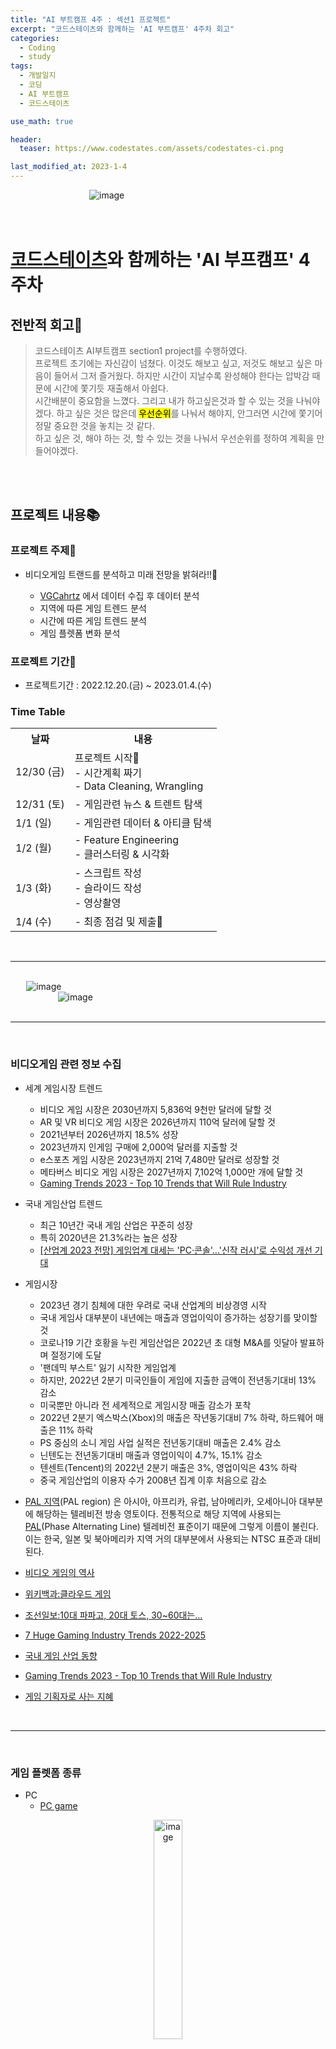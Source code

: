 ```yaml
---
title: "AI 부트캠프 4주 : 섹션1 프로젝트"
excerpt: "코드스테이츠와 함께하는 'AI 부트캠프' 4주차 회고"
categories:
  - Coding
  - study
tags:
  - 개발일지
  - 코딩
  - AI 부트캠프
  - 코드스테이츠

use_math: true

header:
  teaser: https://www.codestates.com/assets/codestates-ci.png

last_modified_at: 2023-1-4
---
```


<div style="display:block; margin:auto; width:50%">
  <img alt="image"
  src="https://lh3.googleusercontent.com/fife/AAbDypA7fvnvrBqJVHgy9hmuZ5V6NM-OB8c_iEGDJJjmBSTKKDFjYp46IwMnC7b3GyJ4dW85S8w5RgMYeKXjuwkZaNJHJbcpqN92u_dls1JAoTbYtYrQEaXbpuWubcOmpRRtFl1BXLKzz2i8QbgCl2SYg2R8rRS_ANN42Pm_NTNFLKyCjeiWZIEYSiCxuFtD3U7NeRuAAEXnYIY77lkxySuF085WfaY4_HYNa3giXZt6Zm1-aM7-5fCnMmOZIn7DZfhjkvm8wLpY_Jxk76VXvH394kViFEZu3Tk9SFI6wwdXZ8mBHeSsXvYar1urTuPlHG2547xEJ-zu0MVQAdgmZh_S8QGLiJ_XhYDjoIc67KGZfHAzUxacPsKo699cBfTitl0IY3T4T_DjiFW6snMJVweB5p5wZv1-M5BsUVT7borfq5ENpdHpPp0R5KyBr5S5N4oQu1DqvY03291sA89q6KyoJCVEKhl1zSsHE3Ubplz6ZrJksM3LdgJNZ9uRd9p-ILn5dKpbSTsTBz09OXSrk8NdYPoaMflAMaNm2VJig9yKMmPdNj4JpnoNIcL60bM2JOC5qeKvkiQkI3EYx4LUY0sQRNPaDJG6xKTedmWbrkuTl60dAJzCogGxdjwf4xN4EdGYt4XC7tDyqap1Fn9nMrZbqwWluWrxWox7T_E_mhWsQrofASqPb9dik_uYJOgqmBO8g5IZFOX2m8_I7i6bgAG9ZJJt5ryVRnyEsoT2UyIuD5kpR2PtnH3ik4Pu4XVum-hscGY0AEA6ZGhlyk9Ol7xf2SYf6s5nw43g7S1lhStrG1Ojb8Ri0k4DZ3RAtt9AFkCxzGbIra1ho3T7srUny3rICne48sJmVvVSnvHTxWC7XkcZo39EEvzLQSwrcrcA9a4OzWA6YRDFfaQfv2Hn1wsKH1_HYaS0G22bJzmcLwXTF_VP4YxATvWBiQcZ1QcIGCEJKRIeRZhQrPOdd7Zz0ovsLKB7JFxvFEFNDkwUABJF81kOGV_xUpBxIx4shKNYQapGd6yNSLeWEN1O7oy5YMTDBq5CaPX68p7kDblVq_6Mi1FXsd9eUGcc85P9KXhlM-3BpS6PBBCtnSe_y3NHYT_cEb8QAs9BMQieKPKHG7_t8g7xWpI3_IVD_WGLJtjEodlGJtzjbbNIa49F6q1ZAQQLlRQI7TLrXAoyh9FKwq33V1nAtksIxdJB4NP4ysMLieZCACIDVtz7gR6uPH76HlTjel0fOsTVlCAhJf-FQqfEBaR5hmr5IsnMedr5TevCLIL2KEdem3SFpOUq8s_Ux2uEKNmMzCzIq5quGmdG3692KVYYum_EsTqrZwmTBlusfOnAZlVmCMNq7jxZC40o6iNrbRuF_tT0f3427_0J8kjev11xzNyDB1Hcd1tCNNDJMQMw9qcP778RxNEqXxKhU6Aj4FS4Izb31M-Z7b4L_lV7Gqh-je1TT31C8iGS237eKustl2uCWGnmdGcyNerwPVe5bKitf1T0SFd4MarowqMXyjn6MOpVMVcDnfcJQyt7=w1920-h780">  
</div>

<br>
<br>

# [코드스테이츠](https://www.codestates.com/)와 함께하는 'AI 부프캠프' 4주차

## 전반적 회고🎈
> 코드스테이츠 AI부트캠프 section1 project를 수행하였다.  
프로젝트 초기에는 자신감이 넘쳤다. 이것도 해보고 싶고, 저것도 해보고 싶은 마음이 들어서 그저 즐거웠다. 하지만 시간이 지날수록 완성해야 한다는 압박감 때문에 시간에 쫓기듯 재출해서 아쉽다.  
시간배분이 중요함을 느꼈다. 그리고 내가 하고싶은것과 할 수 있는 것을 나눠야겠다. 하고 싶은 것은 많은데 <mark>우선순위</mark>를 나눠서 해야지, 안그러면 시간에 쫓기어 정말 중요한 것을 놓치는 것 같다.  
하고 싶은 것, 해야 하는 것, 할 수 있는 것을 나눠서 우선순위를 정하여 계획을 만들어야겠다.

<br>
<br>

## 프로젝트 내용📚
### 프로젝트 주제📝
- 비디오게임 트랜드를 분석하고 미래 전망을 밝혀라!!📌

  - [VGCahrtz](https://www.vgchartz.com/) 에서 데이터 수집 후 데이터 분석
  - 지역에 따른 게임 트렌드 분석
  - 시간에 따른 게임 트렌드 분석
  - 게임 플렛폼 변화 분석

### 프로젝트 기간🚩
- 프로젝트기간 : 2022.12.20.(금) ~ 2023.01.4.(수)


### Time Table  
<table>
<tr class="table-primary">
  <th>날짜</th>
  <th>내용</th>
</tr>
<tr>
  <td>12/30 (금)</td>
  <td>프로젝트 시작🚀 <br> - 시간계획 짜기 <br> - Data Cleaning, Wrangling</td>
</tr>
<tr>
  <td>12/31 (토)</td>
  <td>- 게임관련 뉴스 & 트렌트 탐색</td>
</tr>
<tr>
  <td>1/1 (일)</td>
  <td>- 게임관련 데이터 & 아티클 탐색</td>
</tr>
<tr>
  <td>1/2 (월)</td>
  <td>- Feature Engineering <br> - 클러스터링 & 시각화</td>
</tr>
<tr>
  <td>1/3 (화)</td>
  <td>- 스크립트 작성 <br> - 슬라이드 작성 <br> - 영상촬영</td>
</tr>
<tr>
  <td>1/4 (수)</td>
  <td>- 최종 점검 및 제출🚩</td>
</tr>
</table>

<br>
<hr>
<br>

<div style="display:block; margin:auto; width:90%">
  <img alt="image"
  src="https://lh3.googleusercontent.com/fife/AAbDypDuDR65_C5SI7SWRhkfxy5JPvAGezs1M_-GpHqEZS_8DQK0N3dsOxWPBUzjQz-_ksgyyj8wL6rswLcjRb7FQ-GbRmmuSKR8m22heo8ZYc20cq8kSNQYTSLH5HSnCjKzVucPYnl8HQ6QwZ01KDQxAbcGMJZIg5BNl3hJqUpSC94NYOyqCkidjp7_uZXV61z25VD2ibryRQ2z5Nj6k-tL9Hf94mXa93KkuTLMJyTC2GKXFaiDb0_ZYlCTIvr_sknq05Txh-LtM_BmF8IDMf9GrbJ_ejfrcfxjH1qyd9Uzbc1qbQrvc857H9A3T7_kv6UKbktEm9WMnm5mO6DFEnjnwNq-OqdazGfappTsQnX1ylgZ2TA3GcahMMrXmpmPT43zRaT_olThQ0y1Xo_b5Nq53XUZWXIjSvUwaJXZ-EW9dSM8wcIYqBMThqaJ6s1SbmjxjNxC-gk7QisbuzSMc6r5DXg9wSIN5Qi_LDHF5yTNVSJAcCoUo9U8xPnf4k5LYDm9jdfCYov_w5zqHSKYDB60FGF_W99X_8MOgghnSNHpOX7m-EV8DGglam_Gs3HCf0WnnSFVC7b7dEIqDhZkh_dyKQVbIHNn7f7ltKCHrvGbJFphgD0io_ykxV8g6mHeSzZziqwIEz-XfzxPWIWIZhZGmttx459omRaUz0GmuUPHp7y3TuJgXao6fnUdUWNgtFNMEszSTuUUQJJ4BWAUIjD3GcZlbY3jtizwobDcTWRD2QpJ-6qHijdnlbALMgqz1A4hkqr6l4bRrMVXispS7A7_QzIQ7A4CCjcKAyBojJqI-xlKh0ZocqST8CwF7M6W-jOQsYpJ8Hb2Cb1vkvB4JiBSZE-fdcrlaRb8lBbfmpWJCzRONYvieXdtNpIRqXfWpuc6tGVSAGFEf7vxaHULfhOUwja0AJQ_VCqXF0V4xJ0s6RtAQj97get8TY_t39XLdAt32GqHjwWyC0DDwa4-gphzDVvRGoIa8OOHvxcTkv0skw2uLN2_p7WUyOfbetRA4OEX-GTAB0K2cDEN8b-iIcm7CM2EO5UGlTgukh1dkseYxuizC3s3iMQoAvBGCPQs8In8HgL2Ps8clE14iXWJEYgwzj_LZAPbZPt_l13gV4Hj3GOXoTPCkYqH5BxNr0KXBlPOG6JqPffVQucRat5jpBxj2Ix5XV5GtheN4bLGKqn7l8AXQAGoGg9iS0kMKI5dy8pBwkIOaOK8IcXsikAzMuTNQMNSqyPr5j3k8hEzogUW0eH0ZM7obUcfOCN6TGnF4Sb8j6uJvoNKVnuzagw4UyqF8JF2h2ijc7mgnc4kv34Lr1MFzW1nErfVik55sazzjcKDXOQhk0iWoriiAkQgOKUof40efjGW0InC9fHaMnZpiBFgGhvqTfNpqr4WFqgc86m9qlaZbYOwXIwDo0d-FSAAqHnJixc8dwVH4P4cc3F2rP9E-Tde59zbw9B56cJvsJ8EPY3LJdO_GYPmyeJEHZ1bf_hPhdc-ne09Pqy8rdjMaBmwqey6wfGyvH-A95WX=w1920-h865">  
</div>

<div style="display:block; margin:auto; width:70%">
  <img alt="image"
  src="https://lh3.googleusercontent.com/fife/AAbDypBWQBX5kjHNXb7Y2dE3GpPMMcibbUzYqVvBsRC2pAwvRx1rHgU5nL1kyg5oRt7veKQjQZbmGWJB5uJE1iFtYS-ENneRYhlCJLRGqzt_0cbAxFZYCCDIs2cl7eV2b1QVNCkapTVIfs0__a0r8Yj2GRuMnenCD_aPk0HeJTXIRTIX_KIECUUOsMEKdUPwvy6OERTacCp2LcwsQuaBMYjjX6AHpmNN-TbWRqDXEWT634wyAGmOrGKYypmF1bwK_75hIdFYwEC3sI1d5mLh437rP1H2UNxaiOTa3PiFXqXK4f7bz5mX0FQxVXFhVEQL0MD1bkooiGzUKOV-Y8L4QHbcDFu93pGKfCXh_1j-zBj1rDOgxhNrbwfFDqRMLTVwGrGgXZ1xF70sc6bvuuPy-XXv3b9gXIJcf4x290lduIWA8BrgW5cRtsvFk_qDuJzQO7NiIwXuIIFhhRgZzQTGRDaU5qoYenz5cC_Km9YyBBvR_B2SSEzU15fNjqE2v6PDae6fbe4Osr7pYrM-tHFtlxvth46yOOXvWq8547NgIIfFl_0pfDe33nC6PhAyXWMbqyRFkQerA8voW5hzRI_qGmlU_EDL9yuuRtYsmHhW8iLNh_Y0ybzH9kL9Gl8oD_xXXUcuQ4bWnJ2D6zsK6ytsfR_sOwZ4KQfEBXK2IHchK3iF9ppnr7nU9RzY7t6_B1zQqWHfOA6jIilAFhbzoC8--hqBhBOUr_7F3hKAjrtyk4PDW8jZczclg9gHBm-AstBK8OxO-RXcV8cho7Ek7G8PnA1GNA7RXUOCkxH1R-FpREnspRASEAI0wLK3nkvVz5v8-BR8QfYztEIvZS_iAO7M0nkuBrrs6Ocbzv7DAjvcDXwfP4PZx1fpDt4A6y10hNWEKTT7JsLz7P5LFooN38Q5xZNVsjAbe84KM_0wX6XK90Dp8v5of6vNPmYfKViONNvkkiaZNGVzOB_a7evNsXaYN59htexc3oHPbB-kbt31q_8twYw6u2sd4H88ohISGaptYhJ8kRvZh0gpUYM_a0iC0jH4qG2t3t6QGB0i20lWQQUzbMVNRW4DeRLDkZ6-LiWCj-oV6Iy1m2h9X2zQkX-MufxZsxVbtEik-y_a-Tz0XewL9MD8IsiLxe8_vu6FD6ArOhZy7XQWToTmRA1-5WUjNFu_hp_2a2FXKx2a9x5r9Uvj8_MJ-hVESpVHLotmZe6zY12Oz7dFdbQce65CkpV80nAuSkp24nL81GY2jHzcSreeMvqwtO0RoymEN_aggvpE6FhjGQkBbFR7CyQBwonxJCqi9yDJ6HwOe5W4X6AR0bWZqGJnf4uj3SIH09s53QFpySUed2GVbsLF3VeVyhfrfwBy8kNDYJk3_mQNRQEIrFFbthxJsgAjTjN9kfAbguRKA4nMgl8gR2F7q7-5qG-XHz7jxbZR1tltIDfbRXo_OXGGwA4ZB0MejV158GID4pf00fvBKS9kbqcvhsCngINQJ0nmjAFSdXDMVriefiWMpMTVYD7JpxDzKJYdEzXT6IvA=w1200-h865">  
</div>


<br>
<hr>
<br>

### 비디오게임 관련 정보 수집
- 세계 게임시장 트렌드
  - 비디오 게임 시장은 2030년까지 5,836억 9천만 달러에 달할 것
  - AR 및 VR 비디오 게임 시장은 2026년까지 110억 달러에 달할 것
  - 2021년부터 2026년까지 18.5% 성장
  - 2023년까지 인게임 구매에 2,000억 달러를 지출할 것
  - e스포츠 게임 시장은 2023년까지 21억 7,480만 달러로 성장할 것
  - 메타버스 비디오 게임 시장은 2027년까지 7,102억 1,000만 개에 달할 것
  - [Gaming Trends 2023 - Top 10 Trends that Will Rule Industry](https://www.ediiie.com/blog/gaming-trends/)

- 국내 게임산업 트렌드
  - 최근 10년간 국내 게임 산업은 꾸준히 성장
  - 특히 2020년은 21.3%라는 높은 성장
  - [[산업계 2023 전망] 게임업계 대세는 'PC·콘솔'...'신작 러시'로 수익성 개선 기대](https://www.newspim.com/news/view/20221214000799)

- 게임시장
  - 2023년 경기 침체에 대한 우려로 국내 산업계의 비상경영 시작
  - 국내 게임사 대부분이 내년에는 매출과 영업이익이 증가하는 성장기를 맞이할 것
  - 코로나19 기간 호황을 누린 게임산업은 2022년 초 대형 M&A를 잇달아 발표하며 절정기에 도달
  - '팬데믹 부스트' 잃기 시작한 게임업계
  - 하지만, 2022년 2분기 미국인들이 게임에 지출한 금액이 전년동기대비 13% 감소
  - 미국뿐만 아니라 전 세계적으로 게임시장 매출 감소가 포착
  - 2022년 2분기 엑스박스(Xbox)의 매출은 작년동기대비 7% 하락, 하드웨어 매출은 11% 하락
  - PS 중심의 소니 게임 사업 실적은 전년동기대비 매출은 2.4% 감소
  - 닌텐도는 전년동기대비 매출과 영업이익이 4.7%, 15.1% 감소
  - 텐센트(Tencent)의 2022년 2분기 매출은 3%, 영업이익은 43% 하락
  - 중국 게임산업의 이용자 수가 2008년 집계 이후 처음으로 감소

- [PAL 지역](https://ko.wikipedia.org/wiki/PAL_%EC%A7%80%EC%97%AD)(PAL region) 은 아시아, 아프리카, 유럽, 남아메리카, 오세아니아 대부분에 해당하는 텔레비전 방송 영토이다. 전통적으로 해당 지역에 사용되는 [PAL](https://ko.wikipedia.org/wiki/PAL)(Phase Alternating Line) 텔레비전 표준이기 때문에 그렇게 이름이 불린다. 이는 한국, 일본 및 북아메리카 지역 거의 대부분에서 사용되는 NTSC 표준과 대비된다.

- [비디오 게임의 역사](https://ko.wikipedia.org/wiki/%EB%B9%84%EB%94%94%EC%98%A4_%EA%B2%8C%EC%9E%84%EC%9D%98_%EC%97%AD%EC%82%AC#1%EC%84%B8%EB%8C%80_%EA%B0%80%EC%A0%95%EC%9A%A9_%EA%B2%8C%EC%9E%84_%EC%BD%98%EC%86%94%EA%B3%BC_%ED%90%81_%EB%B3%B5%EC%A0%9C_%EA%B2%8C%EC%9E%84_(1972~1980%EB%85%84))

- [위키백과:클라우드 게임](https://ko.wikipedia.org/wiki/%ED%81%B4%EB%9D%BC%EC%9A%B0%EB%93%9C_%EA%B2%8C%EC%9E%84)
- [조선일보:10대 파파고, 20대 토스, 30~60대는…](https://www.chosun.com/economy/tech_it/2022/12/30/FVJ3EDQYVREEBBJ2BLYBLIGW7E/)
- [7 Huge Gaming Industry Trends 2022-2025](https://explodingtopics.com/blog/gaming-trends)
- [국내 게임 산업 동향](https://koreancontent.kr/3832)
- [Gaming Trends 2023 - Top 10 Trends that Will Rule Industry](https://www.ediiie.com/blog/gaming-trends/)
- [게임 기획자로 사는 지혜](http://makhunta.blogspot.com/2015/07/1.html)  


<br>
<hr>
<br>

### 게임 플렛폼 종류

- PC
  - [PC game](https://en.wikipedia.org/wiki/PC_game)
<center>
<img alt="image" 
width=30% 
src="https://upload.wikimedia.org/wikipedia/commons/thumb/4/41/Personal_computer%2C_exploded_5.svg/375px-Personal_computer%2C_exploded_5.svg.png">  
</center>


- PS2
  - [PlayStation 2](https://en.wikipedia.org/wiki/PlayStation_2)  
<center>
<img alt="image" 
width=30% 
src="https://upload.wikimedia.org/wikipedia/commons/thumb/1/1c/PS2-Versions.jpg/330px-PS2-Versions.jpg">  
</center>


- DS
  - [Nintendo DS](https://en.wikipedia.org/wiki/Nintendo_DS)
<center>
<img alt="image" 
width=30% 
src="https://upload.wikimedia.org/wikipedia/commons/thumb/4/42/Nintendo-DS-Fat-Blue.jpg/330px-Nintendo-DS-Fat-Blue.jpg">  
</center>


- PS
  - [PlayStation (console)](https://en.wikipedia.org/wiki/PlayStation_(console))
<center>
<img alt="image" 
width=30% 
src="https://upload.wikimedia.org/wikipedia/commons/thumb/3/39/PSX-Console-wController.jpg/375px-PSX-Console-wController.jpg">  
</center>


- PS4
  - [PlayStation 4](https://en.wikipedia.org/wiki/PlayStation_4)
<center>
<img alt="image" 
width=30% 
src="https://upload.wikimedia.org/wikipedia/commons/thumb/7/71/Sony-PlayStation-4-PS4-wDualShock-4.jpg/330px-Sony-PlayStation-4-PS4-wDualShock-4.jpg">  
</center>


- XBL
  - [Xbox network](https://en.wikipedia.org/wiki/Xbox_network)
<center>
<img alt="image" 
width=30% 
src="https://upload.wikimedia.org/wikipedia/commons/thumb/3/30/Xbox_Play_Anywhere_logo.svg/330px-Xbox_Play_Anywhere_logo.svg.png">  
</center>


- NS
  - [Nintendo Switch](https://en.wikipedia.org/wiki/Nintendo_Switch)
<center>
<img alt="image" 
width=30% 
src="https://upload.wikimedia.org/wikipedia/commons/thumb/8/88/Nintendo-Switch-wJoyCons-BlRd-Standing-FL.jpg/450px-Nintendo-Switch-wJoyCons-BlRd-Standing-FL.jpg">  
</center>


- PSN
  - [PlayStation Network](https://en.wikipedia.org/wiki/PlayStation_Network)
<center>
<img alt="image" 
width=30% 
src="https://upload.wikimedia.org/wikipedia/commons/thumb/a/ac/PlayStation_Network_logo_%282015%29.png/420px-PlayStation_Network_logo_%282015%29.png">  
</center>


- PS3
  - [PlayStation 3](https://en.wikipedia.org/wiki/PlayStation_3)
<center>
<img alt="image" 
width=30% 
src="https://upload.wikimedia.org/wikipedia/commons/thumb/9/90/Sony-PlayStation-3-CECHA01-wController-L.jpg/375px-Sony-PlayStation-3-CECHA01-wController-L.jpg">  
</center>


- PSP
  - [PlayStation Portable](https://en.wikipedia.org/wiki/PlayStation_Portable)
<center>
<img alt="image" 
width=30% 
src="https://upload.wikimedia.org/wikipedia/commons/thumb/4/46/Psp-1000.jpg/330px-Psp-1000.jpg">  
</center>


- XOne
  - [Xbox One](https://en.wikipedia.org/wiki/Xbox_One)
<center>
<img alt="image" 
width=30% 
src="https://upload.wikimedia.org/wikipedia/commons/thumb/0/05/Microsoft-Xbox-One-Console-Set-wKinect.jpg/450px-Microsoft-Xbox-One-Console-Set-wKinect.jpg">  
</center>


- X360
  - [Xbox 360](https://en.wikipedia.org/wiki/Xbox_360)
<center>
<img alt="image" 
width=30% 
src="https://upload.wikimedia.org/wikipedia/commons/thumb/7/76/Xbox-360S-Console-Set.jpg/128px-Xbox-360S-Console-Set.jpg">  
</center>


- Wii
  - [Wii](https://en.wikipedia.org/wiki/Wii)
<center>
<img alt="image" 
width=30% 
src="https://upload.wikimedia.org/wikipedia/commons/thumb/1/14/Wii-console.jpg/330px-Wii-console.jpg">  
</center>


- GBA
  - [Game Boy Advance](https://en.wikipedia.org/wiki/Game_Boy_Advance)
<center>
<img alt="image" 
width=30% 
src="https://upload.wikimedia.org/wikipedia/commons/thumb/7/7d/Nintendo-Game-Boy-Advance-Purple-FL.jpg/450px-Nintendo-Game-Boy-Advance-Purple-FL.jpg">  
</center>


- GB
  - [Game Boy](https://en.wikipedia.org/wiki/Game_Boy)
<center>
<img alt="image" 
width=30% 
src="https://upload.wikimedia.org/wikipedia/commons/thumb/f/f4/Game-Boy-FL.jpg/330px-Game-Boy-FL.jpg">  
</center>


- SNES
  - [Super Nintendo Entertainment System](https://en.wikipedia.org/wiki/Super_Nintendo_Entertainment_System)
<center>
<img alt="image" 
width=30% 
src="https://upload.wikimedia.org/wikipedia/commons/thumb/3/31/SNES-Mod1-Console-Set.jpg/375px-SNES-Mod1-Console-Set.jpg">  
</center>


- 3DS
  - [Nintendo 3DS](https://en.wikipedia.org/wiki/Nintendo_3DS)
<center>
<img alt="image" 
width=30% 
src="https://upload.wikimedia.org/wikipedia/commons/thumb/f/f0/Nintendo-3DS-AquaOpen.jpg/225px-Nintendo-3DS-AquaOpen.jpg">  
</center>


- NES
  - [Nintendo Entertainment System](https://en.wikipedia.org/wiki/Nintendo_Entertainment_System)
<center>
<img alt="image" 
width=30% 
src="https://upload.wikimedia.org/wikipedia/commons/thumb/8/82/NES-Console-Set.jpg/330px-NES-Console-Set.jpg">  
</center>


- PSV
  - [PlayStation Vita](https://en.wikipedia.org/wiki/PlayStation_Vita)
<center>
<img alt="image" 
width=30% 
src="https://upload.wikimedia.org/wikipedia/commons/thumb/b/b4/PlayStation-Vita-1101-FL.jpg/330px-PlayStation-Vita-1101-FL.jpg">  
</center>


- And
  - [Android (operating system)](https://en.wikipedia.org/wiki/Android_(operating_system))
<center>
<img alt="image" 
width=30% 
src="https://upload.wikimedia.org/wikipedia/commons/thumb/6/64/Android_logo_2019_%28stacked%29.svg/182px-Android_logo_2019_%28stacked%29.svg.png">  
</center>


- XB
  - [Xbox (console)](https://en.wikipedia.org/wiki/Xbox_(console))
<center>
<img alt="image" 
width=30% 
src="https://upload.wikimedia.org/wikipedia/commons/thumb/4/43/Xbox-console.jpg/375px-Xbox-console.jpg">  
</center>


- GEN
  - [Sega Genesis](https://en.wikipedia.org/wiki/Sega_Genesis)
<center>
<img alt="image" 
width=30% 
src="https://upload.wikimedia.org/wikipedia/commons/thumb/a/a1/Sega-Mega-Drive-JP-Mk1-Console-Set.jpg/375px-Sega-Mega-Drive-JP-Mk1-Console-Set.jpg">  
</center>


- DSiW
  - [List of DSiWare games and applications](https://en.wikipedia.org/wiki/List_of_DSiWare_games_and_applications)
<center>
<img alt="image" 
width=30% 
src="https://upload.wikimedia.org/wikipedia/commons/thumb/9/95/DSi_Ware_Logo.svg/330px-DSi_Ware_Logo.svg.png">  
</center>


- SAT
  - [Sega Saturn](https://en.wikipedia.org/wiki/Sega_Saturn)
<center>
<img alt="image" 
width=30% 
src="https://upload.wikimedia.org/wikipedia/commons/thumb/2/20/Sega-Saturn-Console-Set-Mk1.png/375px-Sega-Saturn-Console-Set-Mk1.png">  
</center>


- OSX
  - [macOS](https://en.wikipedia.org/wiki/MacOS)
<center>
<img alt="image" 
width=30% 
src="https://upload.wikimedia.org/wikipedia/commons/thumb/2/21/MacOS_wordmark_%282017%29.svg/188px-MacOS_wordmark_%282017%29.svg.png">  
</center>


- VC
  - [Virtual Console](https://en.wikipedia.org/wiki/Virtual_Console)
<center>
<img alt="image" 
width=30% 
src="https://upload.wikimedia.org/wikipedia/commons/thumb/0/04/Virtual_console_Logo.svg/375px-Virtual_console_Logo.svg.png">  
</center>


- GC
  - [GameCube](https://en.wikipedia.org/wiki/GameCube)
<center>
<img alt="image" 
width=30% 
src="https://upload.wikimedia.org/wikipedia/commons/thumb/d/d1/GameCube-Set.jpg/330px-GameCube-Set.jpg">  
</center>


- DC
  - [Dreamcast](https://en.wikipedia.org/wiki/Dreamcast)
<center>
<img alt="image" 
width=30% 
src="https://upload.wikimedia.org/wikipedia/commons/thumb/0/07/Dreamcast-Console-Set.png/330px-Dreamcast-Console-Set.png">  
</center>


- WiiU
  - [Wii U](https://en.wikipedia.org/wiki/Wii_U)
<center>
<img alt="image" 
width=30% 
src="https://upload.wikimedia.org/wikipedia/commons/thumb/4/4a/Wii_U_Console_and_Gamepad.png/330px-Wii_U_Console_and_Gamepad.png">  
</center>


- 2600
  - [Atari 2600](https://en.wikipedia.org/wiki/Atari_2600)
<center>
<img alt="image" 
width=30% 
src="https://upload.wikimedia.org/wikipedia/commons/thumb/0/02/Atari-2600-Wood-4Sw-Set.png/330px-Atari-2600-Wood-4Sw-Set.png">  
</center>


- WW
  - [WiiWare](https://en.wikipedia.org/wiki/WiiWare)
<center>
<img alt="image" 
width=30% 
src="https://upload.wikimedia.org/wikipedia/commons/thumb/4/4e/Logo_wiiware.svg/300px-Logo_wiiware.svg.png">  
</center>


- PCE
  - [TurboGrafx-16/PC Engine](https://en.wikipedia.org/wiki/TurboGrafx-16)
<center>
<img alt="image" 
width=30% 
src="https://upload.wikimedia.org/wikipedia/commons/thumb/d/d0/TurboGrafx16-Console-Set.jpg/375px-TurboGrafx16-Console-Set.jpg">  
</center>


- Series
  - []()
<center>
<img alt="image" 
width=30% 
src="">  
</center>


- XS
  - [Xbox Series X and Series S](https://en.wikipedia.org/wiki/Xbox_Series_X_and_Series_S)
<center>
<img alt="image" 
width=30% 
src="https://upload.wikimedia.org/wikipedia/commons/thumb/5/54/Xbox_Series_S_with_controller.jpg/330px-Xbox_Series_S_with_controller.jpg">  
</center>


- PS5
  - [PlayStation 5](https://en.wikipedia.org/wiki/PlayStation_5)
<center>
<img alt="image" 
width=30% 
src="https://upload.wikimedia.org/wikipedia/commons/thumb/1/1b/PlayStation_5_and_DualSense_with_transparent_background.png/330px-PlayStation_5_and_DualSense_with_transparent_background.png">  
</center>


- N64
  - [Nintendo 64](https://en.wikipedia.org/wiki/Nintendo_64)
<center>
<img alt="image" 
width=30% 
src="https://upload.wikimedia.org/wikipedia/commons/thumb/1/11/N64-Console-Set.jpg/330px-N64-Console-Set.jpg">  
</center>


- Linux
  - []()
<center>
<img alt="image" 
width=30% 
src="">  
</center>


- MS
  - [Master System](https://en.wikipedia.org/wiki/Master_System)
<center>
<img alt="image" 
width=30% 
src="https://upload.wikimedia.org/wikipedia/commons/thumb/8/88/Sega-Master-System-Set.jpg/375px-Sega-Master-System-Set.jpg">  
</center>


- GG
  - [Game Gear](https://en.wikipedia.org/wiki/Game_Gear)
<center>
<img alt="image" 
width=30% 
src="https://upload.wikimedia.org/wikipedia/commons/thumb/c/cf/Sega-Game-Gear-WB.png/375px-Sega-Game-Gear-WB.png">  
</center>


- 3DO
  - [3DO Interactive Multiplayer](https://en.wikipedia.org/wiki/3DO_Interactive_Multiplayer)
<center>
<img alt="image" 
width=30% 
src="https://upload.wikimedia.org/wikipedia/commons/thumb/5/56/3DO-FZ1-Console-Set.jpg/450px-3DO-FZ1-Console-Set.jpg">  
</center>


- SCD
  - [Sega CD](https://en.wikipedia.org/wiki/Sega_CD)
<center>
<img alt="image" 
width=30% 
src="https://upload.wikimedia.org/wikipedia/commons/thumb/1/1f/Sega-CD-Model1-Set.jpg/375px-Sega-CD-Model1-Set.jpg">  
</center>


- WS
  - [WonderSwan](https://en.wikipedia.org/wiki/WonderSwan)
<center>
<img alt="image" 
width=30% 
src="https://upload.wikimedia.org/wikipedia/commons/thumb/0/0a/WonderSwan-Color-Blue-Left.jpg/263px-WonderSwan-Color-Blue-Left.jpg">  
</center>


- NG
  - [Neo Geo](https://en.wikipedia.org/wiki/Neo_Geo)
<center>
<img alt="image" 
width=30% 
src="https://upload.wikimedia.org/wikipedia/commons/thumb/7/72/Neo-Geo-AES-Console-Set.jpg/330px-Neo-Geo-AES-Console-Set.jpg">  
</center>


- iOS
  - []()
<center>
<img alt="image" 
width=30% 
src="">  
</center>


- Int
  - [Intellivision](https://en.wikipedia.org/wiki/Intellivision)
<center>
<img alt="image" 
width=30% 
src="https://upload.wikimedia.org/wikipedia/commons/thumb/6/66/Intellivision-Console-Set.jpg/330px-Intellivision-Console-Set.jpg">  
</center>


- Lynx
  - [Atari Lynx](https://en.wikipedia.org/wiki/Atari_Lynx)
<center>
<img alt="image" 
width=30% 
src="https://upload.wikimedia.org/wikipedia/commons/thumb/d/d6/Atari-Lynx-I-Handheld.jpg/330px-Atari-Lynx-I-Handheld.jpg">  
</center>


- DSi
  - [List of DSiWare games and applications](https://en.wikipedia.org/wiki/List_of_DSiWare_games_and_applications)
<center>
<img alt="image" 
width=30% 
src="https://upload.wikimedia.org/wikipedia/commons/thumb/9/95/DSi_Ware_Logo.svg/330px-DSi_Ware_Logo.svg.png">  
</center>


- AJ
  - [Atari Jaguar](https://en.wikipedia.org/wiki/Atari_Jaguar)
<center>
<img alt="image" 
width=30% 
src="https://upload.wikimedia.org/wikipedia/commons/thumb/f/fc/Atari-Jaguar-Console-Set.jpg/330px-Atari-Jaguar-Console-Set.jpg">  
</center>


- 5200
  - [Atari 5200](https://en.wikipedia.org/wiki/Atari_5200)
<center>
<img alt="image" 
width=30% 
src="https://upload.wikimedia.org/wikipedia/commons/thumb/a/a0/Atari-5200-4-Port-wController-L.jpg/330px-Atari-5200-4-Port-wController-L.jpg">  
</center>


- WinP
  - [Windows Phone](https://en.wikipedia.org/wiki/Windows_Phone)
<center>
<img alt="image" 
width=30% 
src="https://upload.wikimedia.org/wikipedia/en/4/48/WP8.1_Start_Screen.png">  
</center>


- PCFX
  - [PC-FX](https://en.wikipedia.org/wiki/PC-FX)
<center>
<img alt="image" 
width=30% 
src="https://upload.wikimedia.org/wikipedia/commons/thumb/f/f4/PC-FX-Console-Set.jpg/330px-PC-FX-Console-Set.jpg">  
</center>


- BRW
  - [Browser game](https://en.wikipedia.org/wiki/Browser_game)
<center>
<img alt="image" 
width=30% 
src="https://upload.wikimedia.org/wikipedia/commons/thumb/e/ee/Freeciv-net-screenshot-2011-06-23.png/330px-Freeciv-net-screenshot-2011-06-23.png">  
</center>


- NGage
  - [N-Gage (device)](https://en.wikipedia.org/wiki/N-Gage_(device))
<center>
<img alt="image" 
width=30% 
src="https://upload.wikimedia.org/wikipedia/commons/thumb/1/11/Nokia-NGage-LL.jpg/390px-Nokia-NGage-LL.jpg">  
</center>


- 7800
  - [Atari 7800](https://en.wikipedia.org/wiki/Atari_7800)
<center>
<img alt="image" 
width=30% 
src="https://upload.wikimedia.org/wikipedia/commons/thumb/e/e8/Atari-7800-Console-Set.jpg/330px-Atari-7800-Console-Set.jpg">  
</center>


- GIZ
  - [Gizmondo](https://en.wikipedia.org/wiki/Gizmondo)
<center>
<img alt="image" 
width=30% 
src="https://upload.wikimedia.org/wikipedia/commons/thumb/2/29/Gizmondo.jpg/375px-Gizmondo.jpg">  
</center>


- Arc
  - [Arcade game](https://en.wikipedia.org/wiki/Arcade_game)
<center>
<img alt="image" 
width=30% 
src="https://upload.wikimedia.org/wikipedia/commons/thumb/4/4e/Daikeien_amusement_arcade_2018-05-10.jpg/330px-Daikeien_amusement_arcade_2018-05-10.jpg">  
</center>


- CV
  - [ColecoVision](https://en.wikipedia.org/wiki/ColecoVision)
<center>
<img alt="image" 
width=30% 
src="https://upload.wikimedia.org/wikipedia/commons/thumb/4/4b/ColecoVision-wController-L.jpg/450px-ColecoVision-wController-L.jpg">  
</center>


- C64
  - [Commodore 64](https://en.wikipedia.org/wiki/Commodore_64)
<center>
<img alt="image" 
width=30% 
src="https://upload.wikimedia.org/wikipedia/commons/thumb/e/e9/Commodore-64-Computer-FL.jpg/330px-Commodore-64-Computer-FL.jpg">  
</center>


- OR
  - [Oculus Rift](https://en.wikipedia.org/wiki/Oculus_Rift)
<center>
<img alt="image" 
width=30% 
src="https://upload.wikimedia.org/wikipedia/commons/thumb/0/08/Oculus-Rift-CV1-Headset-Front_with_transparent_background.png/330px-Oculus-Rift-CV1-Headset-Front_with_transparent_background.png">  
</center>


- Amig
  - [Amiga](https://en.wikipedia.org/wiki/Amiga)
<center>
<img alt="image" 
width=30% 
src="https://upload.wikimedia.org/wikipedia/commons/thumb/c/c3/Amiga500_system.jpg/330px-Amiga500_system.jpg">  
</center>


- MSD
  - [MS-DOS](https://en.wikipedia.org/wiki/MS-DOS)
<center>
<img alt="image" 
width=30% 
src="https://upload.wikimedia.org/wikipedia/commons/b/b6/StartingMsdos.png">  
</center>


- Ouya
  - [Ouya](https://en.wikipedia.org/wiki/Ouya)
<center>
<img alt="image" 
width=30% 
src="https://upload.wikimedia.org/wikipedia/commons/thumb/a/af/OUYA-Console-set-h.jpg/330px-OUYA-Console-set-h.jpg">  
</center>


- VB
  - [Virtual Boy](https://en.wikipedia.org/wiki/Virtual_Boy)
<center>
<img alt="image" 
width=30% 
src="https://upload.wikimedia.org/wikipedia/commons/thumb/4/44/Virtual-Boy-Set.jpg/300px-Virtual-Boy-Set.jpg">  
</center>


- ACPC
  - [Amstrad CPC](https://en.wikipedia.org/wiki/Amstrad_CPC)
<center>
<img alt="image" 
width=30% 
src="https://upload.wikimedia.org/wikipedia/commons/thumb/9/91/Amstrad_CPC464.jpg/435px-Amstrad_CPC464.jpg">  
</center>


- Mob
  - []()
<center>
<img alt="image" 
width=30% 
src="">  
</center>


- ZXS
  - [ZX Spectrum](https://en.wikipedia.org/wiki/ZX_Spectrum)
<center>
<img alt="image" 
width=30% 
src="https://upload.wikimedia.org/wikipedia/commons/thumb/3/33/ZXSpectrum48k.jpg/330px-ZXSpectrum48k.jpg">  
</center>


- AST
  - [Atari ST](https://en.wikipedia.org/wiki/Atari_ST)
<center>
<img alt="image" 
width=30% 
src="https://upload.wikimedia.org/wikipedia/commons/thumb/3/39/Atari_1040STf.jpg/330px-Atari_1040STf.jpg">  
</center>


- iQue
  - [iQue Player](https://en.wikipedia.org/wiki/IQue_Player)
<center>
<img alt="image" 
width=30% 
src="https://upload.wikimedia.org/wikipedia/commons/thumb/c/c2/Nintendo-N64-iQue-Player-FL.jpg/330px-Nintendo-N64-iQue-Player-FL.jpg">  
</center>


- GBC
  - [Game Boy Color](https://en.wikipedia.org/wiki/Game_Boy_Color)
<center>
<img alt="image" 
width=30% 
src="https://upload.wikimedia.org/wikipedia/commons/thumb/7/76/Nintendo-Game-Boy-Color-FL.jpg/330px-Nintendo-Game-Boy-Color-FL.jpg">  
</center>


- MSX
  - [MSX](https://en.wikipedia.org/wiki/MSX)
<center>
<img alt="image" 
width=30% 
src="https://upload.wikimedia.org/wikipedia/commons/thumb/1/1c/Sony_HitBit_HB-10P_%28White_Background%29.jpg/330px-Sony_HitBit_HB-10P_%28White_Background%29.jpg">  
</center>


- CDi
  - [CD-i](https://en.wikipedia.org/wiki/CD-i)
<center>
<img alt="image" 
width=30% 
src="https://upload.wikimedia.org/wikipedia/commons/thumb/6/6b/CD-i-910-Console-Set.jpg/330px-CD-i-910-Console-Set.jpg">  
</center>


- ApII
  - [Apple II](https://en.wikipedia.org/wiki/Apple_II)
<center>
<img alt="image" 
width=30% 
src="https://upload.wikimedia.org/wikipedia/commons/thumb/9/98/Apple_II_typical_configuration_1977.png/330px-Apple_II_typical_configuration_1977.png">  
</center>


- S32X
  - [32X](https://en.wikipedia.org/wiki/32X)
<center>
<img alt="image" 
width=30% 
src="https://upload.wikimedia.org/wikipedia/commons/thumb/a/a0/Sega-Genesis-Model2-32X.jpg/330px-Sega-Genesis-Model2-32X.jpg">  
</center>


- CD32
  - [Amiga CD32](Amiga CD32)
<center>
<img alt="image" 
width=30% 
src="https://upload.wikimedia.org/wikipedia/commons/thumb/c/cf/Amiga-CD32-wController-L.jpg/375px-Amiga-CD32-wController-L.jpg">  
</center>


- FMT
  - [FM Towns Marty](https://en.wikipedia.org/wiki/FM_Towns_Marty)
<center>
<img alt="image" 
width=30% 
src="https://upload.wikimedia.org/wikipedia/commons/thumb/1/14/FM-Towns-Marty-Console-Set.jpg/330px-FM-Towns-Marty-Console-Set.jpg">  
</center>


- TG16
  - [TurboGrafx-16](https://en.wikipedia.org/wiki/TurboGrafx-16)
<center>
<img alt="image" 
width=30% 
src="https://upload.wikimedia.org/wikipedia/commons/thumb/d/d0/TurboGrafx16-Console-Set.jpg/375px-TurboGrafx16-Console-Set.jpg">  
</center>


- C128
  - [Commodore 128](https://en.wikipedia.org/wiki/Commodore_128)
<center>
<img alt="image" 
width=30% 
src="https://upload.wikimedia.org/wikipedia/commons/thumb/b/b1/Commodore-128.jpg/420px-Commodore-128.jpg">  
</center>


- Aco
  - [Acorn Electron](https://en.wikipedia.org/wiki/Acorn_Electron)
<center>
<img alt="image" 
width=30% 
src="https://upload.wikimedia.org/wikipedia/commons/thumb/0/03/Acorn_Electron_4x3.jpg/330px-Acorn_Electron_4x3.jpg">  
</center>


- BBCM
  - [BBC Micro](https://en.wikipedia.org/wiki/BBC_Micro)
<center>
<img alt="image" 
width=30% 
src="https://upload.wikimedia.org/wikipedia/commons/thumb/3/32/BBC_Micro_Front_Restored.jpg/375px-BBC_Micro_Front_Restored.jpg">  
</center>






